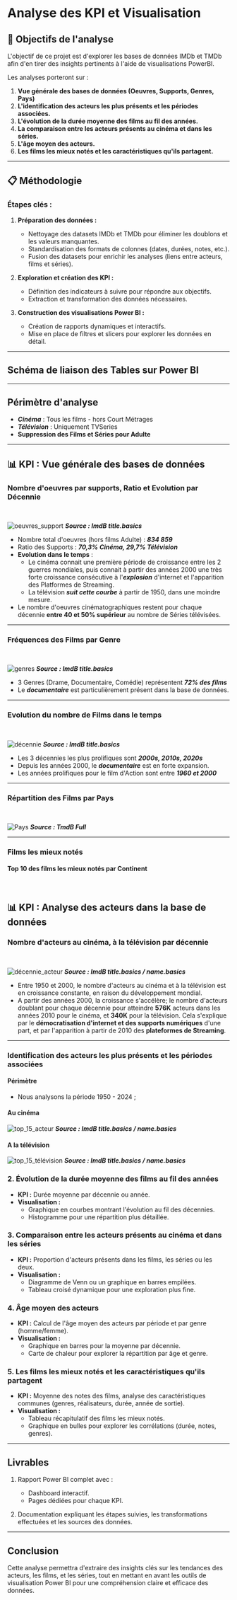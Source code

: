 # Analyse des KPI et Visualisation

## 🎯 Objectifs de l'analyse
L'objectif de ce projet est d'explorer les bases de données IMDb et TMDb afin d'en tirer des insights pertinents à l'aide de visualisations PowerBI.

Les analyses porteront sur :

1. **Vue générale des bases de données (Oeuvres, Supports, Genres, Pays)**
2. **L'identification des acteurs les plus présents et les périodes associées.**
3. **L'évolution de la durée moyenne des films au fil des années.**
4. **La comparaison entre les acteurs présents au cinéma et dans les séries.**
5. **L'âge moyen des acteurs.**
6. **Les films les mieux notés et les caractéristiques qu'ils partagent.**

---

## 📋 Méthodologie
### Étapes clés :

1. **Préparation des données :**
   - Nettoyage des datasets IMDb et TMDb pour éliminer les doublons et les valeurs manquantes.
   - Standardisation des formats de colonnes (dates, durées, notes, etc.).
   - Fusion des datasets pour enrichir les analyses (liens entre acteurs, films et séries).

2. **Exploration et création des KPI :**
   - Définition des indicateurs à suivre pour répondre aux objectifs.
   - Extraction et transformation des données nécessaires.

3. **Construction des visualisations Power BI :**
   - Création de rapports dynamiques et interactifs.
   - Mise en place de filtres et slicers pour explorer les données en détail.

---

##  **Schéma de liaison des Tables sur Power BI**
---

## Périmètre d'analyse

- ***Cinéma*** : Tous les films - hors Court Métrages
- ***Télévision*** : Uniquement TVSeries
- **Suppression des Films et Séries pour Adulte**

---

##  **📊 KPI** : Vue générale des bases de données

### Nombre d'oeuvres par supports, Ratio et Evolution par Décennie
<br>

![oeuvres_support](../images/kpi/4_répartition.PNG)
***Source : ImdB title.basics***

- Nombre total d'oeuvres (hors films Adulte) : ***834 859***
- Ratio des Supports : ***70,3% Cinéma, 29,7% Télévision***
- **Evolution dans le temps** :
  - Le cinéma connait une première période de croissance entre les 2 guerres mondiales, puis connait à partir des années 2000 une très forte croissance consécutive à l'***explosion*** d'internet et l'apparition des Platformes de Streaming.
  - La télévision ***suit cette courbe*** à partir de 1950, dans une moindre mesure.
- Le nombre d'oeuvres cinématographiques restent pour chaque décennie **entre 40 et 50% supérieur** au nombre de Séries télévisées.

---

### Fréquences des Films par Genre
<br>

![genres](../images/kpi/4_genres.PNG)
***Source : ImdB title.basics***

- 3 Genres (Drame, Documentaire, Comédie) représentent ***72% des films***
- Le ***documentaire*** est particulièrement présent dans la base de données.

---

### Evolution du nombre de Films dans le temps
<br>

![décennie](../images/kpi/5_evolution_film.PNG)
***Source : ImdB title.basics***

- Les 3 décennies les plus prolifiques sont ***2000s, 2010s, 2020s***
- Depuis les années 2000, le ***documentaire*** est en forte expansion.
- Les années prolifiques pour le film d'Action sont entre ***1960 et 2000***

---
### Répartition des Films par Pays
<br>

![Pays](../images/kpi/7_pays.PNG)
***Source : TmdB Full***


---
### Films les mieux notés

#### Top 10 des films les mieux notés par Continent
<br>

##  **📊 KPI** : Analyse des acteurs dans la base de données



### Nombre d'acteurs au cinéma, à la télévision par décennie
<br>

![décennie_acteur](../images/kpi/6_décennie_acteur.PNG)
***Source : ImdB title.basics / name.basics***

- Entre 1950 et 2000, le nombre d'acteurs au cinéma et à la télévision est en croissance constante, en raison du développement mondial.
- A partir des années 2000, la croissance s'accélère; le nombre d'acteurs doublant pour chaque décennie pour atteindre **576K** acteurs dans les années 2010 pour le cinéma, et **340K** pour la télévision. Cela s'explique par le **démocratisation d'internet et des supports numériques** d'une part, et par l'apparition à partir de 2010 des **plateformes de Streaming**.

---

### Identification des acteurs les plus présents et les périodes associées

#### Périmètre 
- Nous analysons la période 1950 - 2024 ;

#### Au cinéma

![top_15_acteur](../images/kpi/8_top_15_acteurs.PNG)
***Source : ImdB title.basics / name.basics***

#### A la télévision

![top_15_télévision](../images/kpi/9_top_15_télévision.PNG)
***Source : ImdB title.basics / name.basics***


### 2. Évolution de la durée moyenne des films au fil des années
- **KPI :** Durée moyenne par décennie ou année.
- **Visualisation :**
  - Graphique en courbes montrant l'évolution au fil des décennies.
  - Histogramme pour une répartition plus détaillée.

### 3. Comparaison entre les acteurs présents au cinéma et dans les séries
- **KPI :** Proportion d'acteurs présents dans les films, les séries ou les deux.
- **Visualisation :**
  - Diagramme de Venn ou un graphique en barres empilées.
  - Tableau croisé dynamique pour une exploration plus fine.

### 4. Âge moyen des acteurs
- **KPI :** Calcul de l'âge moyen des acteurs par période et par genre (homme/femme).
- **Visualisation :**
  - Graphique en barres pour la moyenne par décennie.
  - Carte de chaleur pour explorer la répartition par âge et genre.

### 5. Les films les mieux notés et les caractéristiques qu'ils partagent
- **KPI :** Moyenne des notes des films, analyse des caractéristiques communes (genres, réalisateurs, durée, année de sortie).
- **Visualisation :**
  - Tableau récapitulatif des films les mieux notés.
  - Graphique en bulles pour explorer les corrélations (durée, notes, genres).

---

## Livrables
1. Rapport Power BI complet avec :
   - Dashboard interactif.
   - Pages dédiées pour chaque KPI.

2. Documentation expliquant les étapes suivies, les transformations effectuées et les sources des données.

---

## Conclusion
Cette analyse permettra d'extraire des insights clés sur les tendances des acteurs, les films, et les séries, tout en mettant en avant les outils de visualisation Power BI pour une compréhension claire et efficace des données.

